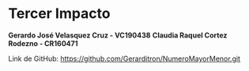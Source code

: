 # Tercer Impacto

**Gerardo José Velasquez Cruz - VC190438**
**Claudia Raquel Cortez Rodezno - CR160471**

Link de GitHub: https://github.com/Gerarditron/NumeroMayorMenor.git
